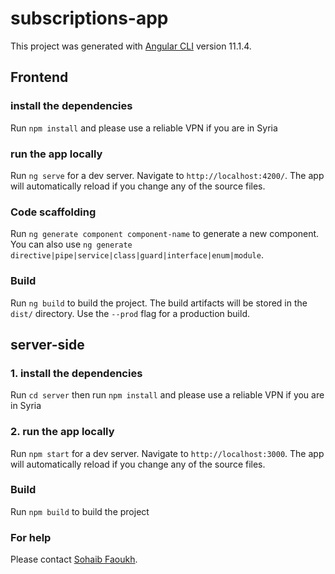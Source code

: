 # subscriptions-app


This project was generated with [Angular CLI](https://github.com/angular/angular-cli) version 11.1.4.

## Frontend

### install the dependencies

Run `npm install` and please use a reliable VPN if you are in Syria
### run the app locally 
Run `ng serve` for a dev server. Navigate to `http://localhost:4200/`. The app will automatically reload if you change any of the source files.

### Code scaffolding

Run `ng generate component component-name` to generate a new component. You can also use `ng generate directive|pipe|service|class|guard|interface|enum|module`.

### Build

Run `ng build` to build the project. The build artifacts will be stored in the `dist/` directory. Use the `--prod` flag for a production build.


## server-side

### 1. install the dependencies

Run `cd server` then run `npm install` and please use a reliable VPN if you are in Syria
### 2. run the app locally 
Run `npm start` for a dev server. Navigate to `http://localhost:3000`. The app will automatically reload if you change any of the source files.

### Build

Run `npm build` to build the project


### For help

Please contact [Sohaib Faoukh](`emailto:so.872562@gmail.com`).

